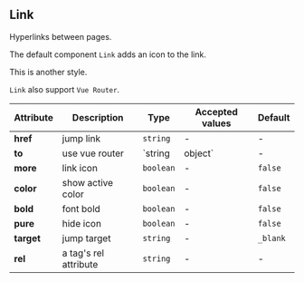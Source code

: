 ## Link

Hyperlinks between pages.

<ex-code name="ex-link-basic"/>

The default component <code>Link</code> adds an icon to the link.

</ex-code>

<ex-code name="ex-link-more"/>

This is another style.

</ex-code>

<ex-code name="ex-link-to"/>

<code>Link</code> also support <code>Vue Router</code>.

</ex-code>

<ex-footer edit-link="https://github.com/zeit-ui/vue/edit/master/docs/en-us/components/link.md">

| Attribute | Description | Type | Accepted values | Default
| ---------- | ---------- | ---- |  -------------- | ------ |
| **href** | jump link | `string` | - | - |
| **to** | use vue router | `string | object` | - | - |
| **more** | link icon | `boolean` | - | `false` |
| **color** | show active color | `boolean` | - | `false` |
| **bold** | font bold | `boolean` | - | `false` |
| **pure** | hide icon | `boolean` | - | `false` |
| **target** | jump target | `string` | - | `_blank` |
| **rel** | a tag's rel attribute | `string` | - | - |

</ex-footer>

